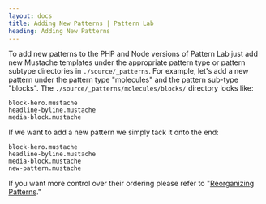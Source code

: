 ```yaml
---
layout: docs
title: Adding New Patterns | Pattern Lab
heading: Adding New Patterns
---
```


To add new patterns to the PHP and Node versions of Pattern Lab just add new Mustache templates under the appropriate pattern type or pattern subtype directories in `./source/_patterns`. For example, let's add a new pattern under the pattern type "molecules" and the pattern sub-type "blocks". The `./source/_patterns/molecules/blocks/` directory looks like:

    block-hero.mustache
    headline-byline.mustache
    media-block.mustache

If we want to add a new pattern we simply tack it onto the end:

    block-hero.mustache
    headline-byline.mustache
    media-block.mustache
    new-pattern.mustache

If you want more control over their ordering please refer to "[Reorganizing Patterns](/docs/pattern-reorganizing.html)."
